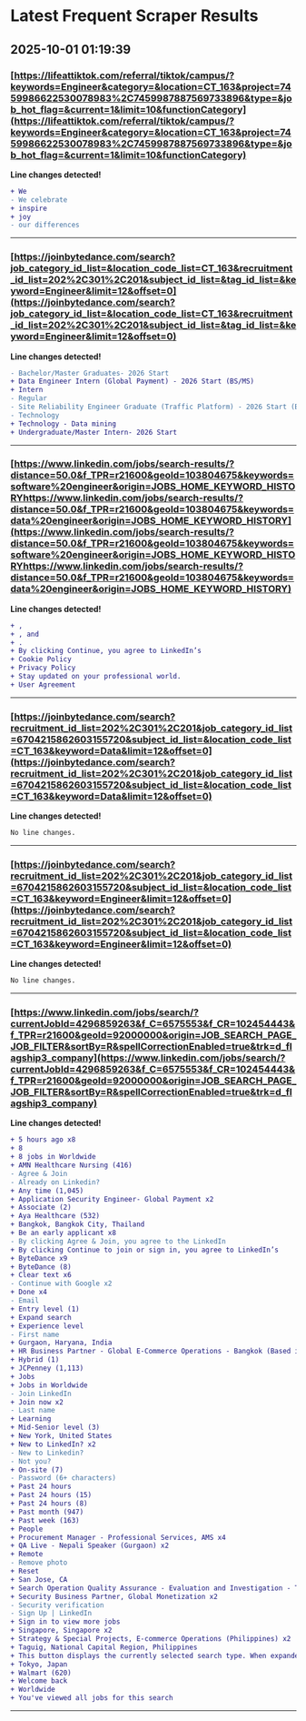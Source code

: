# Latest Frequent Scraper Results

## 2025-10-01 01:19:39

### [https://lifeattiktok.com/referral/tiktok/campus/?keywords=Engineer&category=&location=CT_163&project=7459986622530078983%2C7459987887569733896&type=&job_hot_flag=&current=1&limit=10&functionCategory](https://lifeattiktok.com/referral/tiktok/campus/?keywords=Engineer&category=&location=CT_163&project=7459986622530078983%2C7459987887569733896&type=&job_hot_flag=&current=1&limit=10&functionCategory)

**Line changes detected!**

```diff
+ We
- We celebrate
+ inspire
+ joy
- our differences
```

---
### [https://joinbytedance.com/search?job_category_id_list=&location_code_list=CT_163&recruitment_id_list=202%2C301%2C201&subject_id_list=&tag_id_list=&keyword=Engineer&limit=12&offset=0](https://joinbytedance.com/search?job_category_id_list=&location_code_list=CT_163&recruitment_id_list=202%2C301%2C201&subject_id_list=&tag_id_list=&keyword=Engineer&limit=12&offset=0)

**Line changes detected!**

```diff
- Bachelor/Master Graduates- 2026 Start
+ Data Engineer Intern (Global Payment) - 2026 Start (BS/MS)
+ Intern
- Regular
- Site Reliability Engineer Graduate (Traffic Platform) - 2026 Start (BS/MS)
- Technology
+ Technology - Data mining
+ Undergraduate/Master Intern- 2026 Start
```

---
### [https://www.linkedin.com/jobs/search-results/?distance=50.0&f_TPR=r21600&geoId=103804675&keywords=software%20engineer&origin=JOBS_HOME_KEYWORD_HISTORYhttps://www.linkedin.com/jobs/search-results/?distance=50.0&f_TPR=r21600&geoId=103804675&keywords=data%20engineer&origin=JOBS_HOME_KEYWORD_HISTORY](https://www.linkedin.com/jobs/search-results/?distance=50.0&f_TPR=r21600&geoId=103804675&keywords=software%20engineer&origin=JOBS_HOME_KEYWORD_HISTORYhttps://www.linkedin.com/jobs/search-results/?distance=50.0&f_TPR=r21600&geoId=103804675&keywords=data%20engineer&origin=JOBS_HOME_KEYWORD_HISTORY)

**Line changes detected!**

```diff
+ ,
+ , and
+ .
+ By clicking Continue, you agree to LinkedIn’s
+ Cookie Policy
+ Privacy Policy
+ Stay updated on your professional world.
+ User Agreement
```

---
### [https://joinbytedance.com/search?recruitment_id_list=202%2C301%2C201&job_category_id_list=6704215862603155720&subject_id_list=&location_code_list=CT_163&keyword=Data&limit=12&offset=0](https://joinbytedance.com/search?recruitment_id_list=202%2C301%2C201&job_category_id_list=6704215862603155720&subject_id_list=&location_code_list=CT_163&keyword=Data&limit=12&offset=0)

**Line changes detected!**

```diff
No line changes.
```

---
### [https://joinbytedance.com/search?recruitment_id_list=202%2C301%2C201&job_category_id_list=6704215862603155720&subject_id_list=&location_code_list=CT_163&keyword=Engineer&limit=12&offset=0](https://joinbytedance.com/search?recruitment_id_list=202%2C301%2C201&job_category_id_list=6704215862603155720&subject_id_list=&location_code_list=CT_163&keyword=Engineer&limit=12&offset=0)

**Line changes detected!**

```diff
No line changes.
```

---
### [https://www.linkedin.com/jobs/search/?currentJobId=4296859263&f_C=6575553&f_CR=102454443&f_TPR=r21600&geoId=92000000&origin=JOB_SEARCH_PAGE_JOB_FILTER&sortBy=R&spellCorrectionEnabled=true&trk=d_flagship3_company](https://www.linkedin.com/jobs/search/?currentJobId=4296859263&f_C=6575553&f_CR=102454443&f_TPR=r21600&geoId=92000000&origin=JOB_SEARCH_PAGE_JOB_FILTER&sortBy=R&spellCorrectionEnabled=true&trk=d_flagship3_company)

**Line changes detected!**

```diff
+ 5 hours ago x8
+ 8
+ 8 jobs in Worldwide
+ AMN Healthcare Nursing (416)
- Agree & Join
- Already on Linkedin?
+ Any time (1,045)
+ Application Security Engineer- Global Payment x2
+ Associate (2)
+ Aya Healthcare (532)
+ Bangkok, Bangkok City, Thailand
+ Be an early applicant x8
- By clicking Agree & Join, you agree to the LinkedIn
+ By clicking Continue to join or sign in, you agree to LinkedIn’s
+ ByteDance x9
+ ByteDance (8)
+ Clear text x6
- Continue with Google x2
+ Done x4
- Email
+ Entry level (1)
+ Expand search
+ Experience level
- First name
+ Gurgaon, Haryana, India
+ HR Business Partner - Global E-Commerce Operations - Bangkok (Based in Manila, Relocation Provided) x2
+ Hybrid (1)
+ JCPenney (1,113)
+ Jobs
+ Jobs in Worldwide
- Join LinkedIn
+ Join now x2
- Last name
+ Learning
+ Mid-Senior level (3)
+ New York, United States
+ New to LinkedIn? x2
- New to Linkedin?
- Not you?
+ On-site (7)
- Password (6+ characters)
+ Past 24 hours
+ Past 24 hours (15)
+ Past 24 hours (8)
+ Past month (947)
+ Past week (163)
+ People
+ Procurement Manager - Professional Services, AMS x4
+ QA Live - Nepali Speaker (Gurgaon) x2
+ Remote
- Remove photo
+ Reset
+ San Jose, CA
+ Search Operation Quality Assurance - Evaluation and Investigation - Trust And Safety Japan x2
+ Security Business Partner, Global Monetization x2
- Security verification
- Sign Up | LinkedIn
+ Sign in to view more jobs
+ Singapore, Singapore x2
+ Strategy & Special Projects, E-commerce Operations (Philippines) x2
+ Taguig, National Capital Region, Philippines
+ This button displays the currently selected search type. When expanded it provides a list of search options that will switch the search inputs to match the current selection.
+ Tokyo, Japan
+ Walmart (620)
+ Welcome back
+ Worldwide
+ You've viewed all jobs for this search
```

---
